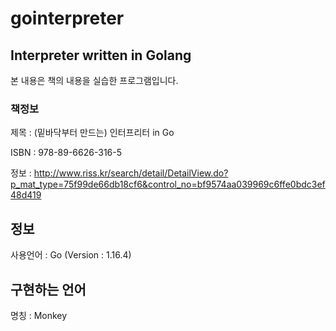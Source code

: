 # gointerpreter
## Interpreter written in Golang
본 내용은 책의 내용을 실습한 프로그램입니다.

### 책정보 
제목 : (밑바닥부터 만드는) 인터프리터 in Go

ISBN : 978-89-6626-316-5

정보 : http://www.riss.kr/search/detail/DetailView.do?p_mat_type=75f99de66db18cf6&control_no=bf9574aa039969c6ffe0bdc3ef48d419

## 정보
사용언어 : Go (Version : 1.16.4)

## 구현하는 언어
명칭 : Monkey

